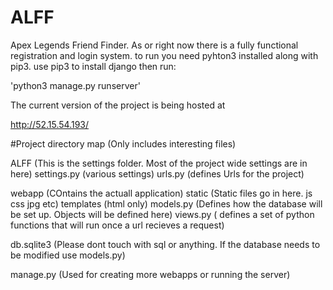 # ALFF
Apex Legends Friend Finder. As or right now there is a fully functional registration and login system. 
to run you need pyhton3 installed along with pip3. use pip3 to install django then run:

'python3 manage.py runserver'

The current version of the project is being hosted at 

http://52.15.54.193/

#Project directory map (Only includes interesting files)

ALFF (This is the settings folder. Most of the project wide settings are in here)
	settings.py (various settings)
	urls.py (defines Urls for the project)

webapp (COntains the actuall application)
	static (Static files go in here. js css jpg etc)
	templates (html only)
	models.py (Defines how the database will be set up. Objects will be defined here)
	views.py ( defines a set of python functions that will run once a url recieves a request)
	
db.sqlite3 (Please dont touch with sql or anything. If the database needs to be modified use models.py)

manage.py (Used for creating more webapps or running the server)
